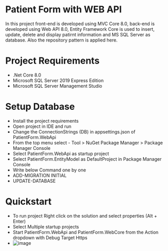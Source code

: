# Patient Form with WEB API
In this project front-end is developed using MVC Core 8.0, back-end is developed using Web API 8.0, Entity Framework Core is used to insert, update, delete and display patirnt information and MS SQL Server as database. Also the repository pattern is applied here.

# Project Requirements
- .Net Core 8.0
- Microsoft SQL Server 2019 Express Edition
- Microsoft SQL Server Management Studio
  
# Setup Database
- Install the project requirements
- Open project in IDE and run
- Change the ConnectionStrings (DB) in appsettings.json of PatientForm.WebApi
- From the top menu select - Tool > NuGet Package Manager > Package Manager Console
- Select PatientForm.WebApi as startup project
- Select PatientForm.EntityModel as DefaultProject in Package Manager Console
- Write below Command one by one
- ADD-MIGRATION INITIAL
- UPDATE-DATABASE

# Quickstart
- To run project Right click on the solution and select properties (Alt + Enter)
- Select Multiple startup projects
- Start PatientForm.WebApi and PatientForm.WebCore from the Action dropdown with Debug Target Https
- ![image](https://github.com/raseldotnetcoder/PatientForm/assets/115859775/d68219b7-4b45-49b6-b31a-db4658ff15fc)

